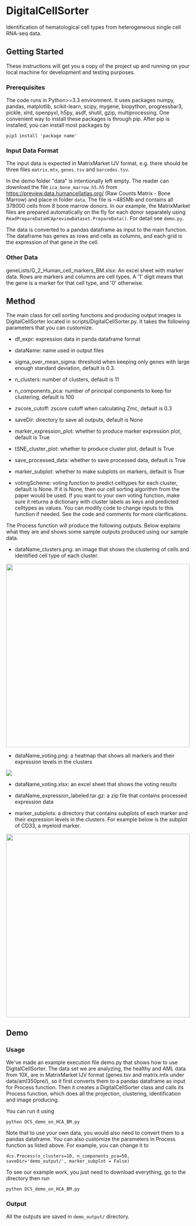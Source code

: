 # DigitalCellSorter
Identification of hematological cell types from heterogeneous single cell RNA-seq data.

## Getting Started

These instructions will get you a copy of the project up and running on your local machine for development and testing purposes.

### Prerequisites

The code runs in Python>=3.3 environment. It uses packages numpy, pandas, matplotlib, scikit-learn, scipy, mygene, biopython, progressbar3, pickle, xlrd, openpyxl, h5py, asdf, shutil, gzip, multiprocessing. One convenient way to install these packages is through pip. After pip is installed, you can install most packages by

```
pip3 install 'package name'
```

### Input Data Format

The input data is expected in MatrixMarket IJV format, e.g. there should be three files ```matrix.mtx```, ```genes.tsv``` and ```barcodes.tsv```.

In the demo folder "data" is intentionally left empty. The reader can download the file ```ica_bone_marrow_h5.h5``` from https://preview.data.humancellatlas.org/ (Raw Counts Matrix - Bone Marrow) and place in folder ```data```. The file is ~485Mb and contains all 378000 cells from 8 bone marrow donors. In our example, the MatrixMarket files are prepared automatically on the fly for each donor separately using ```ReadPrepareDataHCApreviewDataset.PrepareData()```. For detail see ```demo.py```.

The data is converted to a pandas dataframe as input to the main function. The dataframe has genes as rows and cells as columns, and each grid is the expression of that gene in the cell. 

### Other Data

geneLists/G_2_Human_cell_markers_BM.xlsx: An excel sheet with marker data. Rows are markers and columns are cell types. A '1' digit means that the gene is a marker for that cell type, and '0' otherwise.

## Method

The main class for cell sorting functions and producing output images is DigitalCellSorter located in scripts/DigitalCellSorter.py. It takes the following parameters that you can customize.

- df_expr: expression data in panda dataframe format

- dataName: name used in output files

- sigma_over_mean_sigma: threshold when keeping only genes with large enough standard deviation, default is 0.3.

- n_clusters: number of clusters, default is 11

- n_components_pca: number of principal components to keep for clustering, default is 100
 
- zscore_cutoff: zscore cutoff when calculating Zmc, default is 0.3

- saveDir: directory to save all outputs, default is None

- marker_expression_plot: whether to produce marker expression plot, default is True

- tSNE_cluster_plot: whether to produce cluster plot, default is True

- save_processed_data: whether to save processed data, default is True

- marker_subplot: whether to make subplots on markers, default is True

- votingScheme: voting function to predict celltypes for each cluster, default is None. If it is None, then our cell sorting algorithm from the paper would be used. If you want to your own voting function, make sure it returns a dictionary with cluster labels as keys and predicted celltypes as values. You can modify code to change inputs to this function if needed. See the code and comments for more clarifications.

The Process function will produce the following outputs. Below explains what they are and shows some sample outputs produced using our sample data.
 
- dataName_clusters.png: an image that shows the clustering of cells and identified cell type of each cluster. 

 <img src="https://github.com/wangjiayin1010/DigitalCellSorter/blob/master/demo_output/HCA_BM1_data/HCA_BM1_data_clusters2D.png" align="center" height="500" width="500" >
 
- dataName_voting.png: a heatmap that shows all markers and their expression levels in the clusters

<img src="https://github.com/wangjiayin1010/DigitalCellSorter/blob/master/demo_output/HCA_BM1_data/HCA_BM1_data_voting.png" align="center">

- dataName_voting.xlsx: an excel sheet that shows the voting results

- dataName_expression_labeled.tar.gz: a zip file that contains processed expression data

- marker_subplots: a directory that contains subplots of each marker and their expression levels in the clusters. For example below is the subplot of CD33, a myeloid marker.

<img src="https://github.com/wangjiayin1010/DigitalCellSorter/blob/master/demo_output/HCA_BM1_data/marker_subplots/HCA_BM1_data_CD33_CD33.png" align="center" height="500" width="500" >

## Demo

### Usage

We've made an example execution file demo.py that shows how to use DigitalCellSorter. The data set we are analyzing, the healthy and AML data from 10X, are in MatrixMarket IJV format (genes.tsv and matrix.mtx under data/aml350pre/), so it first converts them to a pandas dataframe as input for Process function. Then it creates a DigitalCellSorter class and calls its Process function, which does all the projection, clustering, identification and image producing.

You can run it using 

```
python DCS_demo_on_HCA_BM.py
```
Note that to use your own data, you would also need to convert them to a pandas dataframe. You can also customize the parameters in Process function as listed above. For example, you can change it to

```
dcs.Process(n_clusters=10, n_components_pca=50, saveDir='demo_output/', marker_subplot = False)
```

To see our example work, you just need to download everything, go to the directory then run 

```
python DCS_demo_on_HCA_BM.py
```

### Output

All the outputs are saved in ```demo_output/``` directory. 

